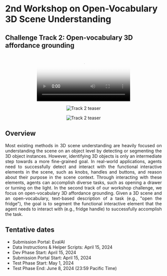 # 2nd Workshop on Open-Vocabulary 3D Scene Understanding 

<!-- no toc -->
<!-- ## **Workshop Challenge**: Task-driven Affordance Grounding -->
<h2><strong>Challenge Track 2</strong>: Open-vocabulary 3D affordance grounding</h2>

<!-- ![Alt text](assets/scenefun3d_2.png "a title") -->
<p align="center">
<video controls autoplay loop poster="/cvpr24-challenge/assets/teaser2_poster.png">
  <source src="/cvpr24-challenge/assets/teaser2.mp4" type="video/mp4">
</video>
</p>

<p align="center">
<img src="/cvpr24-challenge/assets/track2_teaser1.jpg" alt="Track 2 teaser" />
</p>
<p align="center">
<img src="/cvpr24-challenge/assets/track2_teaser2.jpg" alt="Track 2 teaser" />
</p>

## Overview 

<div style="text-align: justify">
Most existing methods in 3D scene understanding are heavily focused on understanding the scene on an object level by detecting or segmenting the 3D object instances. However, identifying 3D objects is only an intermediate step towards a more fine-grained goal. In real-world applications, agents need to successfully detect and interact with the functional interactive elements in the scene, such as knobs, handles and buttons, and reason about their purpose in the scene context. Through interacting with these elements, agents can accomplish diverse tasks, such as opening a drawer or turning on the light. In the second track of our workshop challenge, we focus on open-vocabulary 3D affordance grounding. Given a 3D scene and an open-vocabulary, text-based description of a task (e.g., "open the fridge"), the goal is to segment the functional interactive element that the agent needs to interact with (e.g., fridge handle) to successfully accomplish the task.
</div>

## Tentative dates

- Submission Portal: EvalAI
- Data Instructions & Helper Scripts: April 15, 2024
- Dev Phase Start: April 15, 2024
- Submission Portal Start: April 15, 2024
- Test Phase Start: May 1, 2024
- Test Phase End: June 8, 2024 (23:59 Pacific Time)


<!-- * `mkdocs new [dir-name]` - Create a new project.
* `mkdocs serve` - Start the live-reloading docs server.
* `mkdocs build` - Build the documentation site.
* `mkdocs -h` - Print help message and exit.

## Data download

    mkdocs.yml    # The configuration file.
    docs/
        index.md  # The documentation homepage.
        ...       # Other markdown pages, images and other files.


## Submission instructions


## Evaluation guidelines -->
